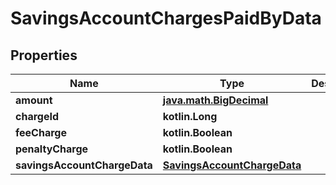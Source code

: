 
# SavingsAccountChargesPaidByData

## Properties
| Name | Type | Description | Notes |
| ------------ | ------------- | ------------- | ------------- |
| **amount** | [**java.math.BigDecimal**](java.math.BigDecimal.md) |  |  [optional] |
| **chargeId** | **kotlin.Long** |  |  [optional] |
| **feeCharge** | **kotlin.Boolean** |  |  [optional] |
| **penaltyCharge** | **kotlin.Boolean** |  |  [optional] |
| **savingsAccountChargeData** | [**SavingsAccountChargeData**](SavingsAccountChargeData.md) |  |  [optional] |



